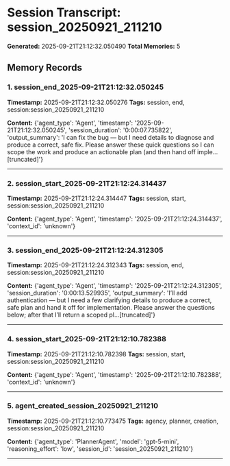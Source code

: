 # Session Transcript: session_20250921_211210

**Generated:** 2025-09-21T21:12:32.050490
**Total Memories:** 5

## Memory Records

### 1. session_end_2025-09-21T21:12:32.050245

**Timestamp:** 2025-09-21T21:12:32.050276
**Tags:** session, end, session:session_20250921_211210

**Content:** {'agent_type': 'Agent', 'timestamp': '2025-09-21T21:12:32.050245', 'session_duration': '0:00:07.735822', 'output_summary': 'I can fix the bug — but I need details to diagnose and produce a correct, safe fix. Please answer these quick questions so I can scope the work and produce an actionable plan (and then hand off imple...[truncated]'}

---

### 2. session_start_2025-09-21T21:12:24.314437

**Timestamp:** 2025-09-21T21:12:24.314447
**Tags:** session, start, session:session_20250921_211210

**Content:** {'agent_type': 'Agent', 'timestamp': '2025-09-21T21:12:24.314437', 'context_id': 'unknown'}

---

### 3. session_end_2025-09-21T21:12:24.312305

**Timestamp:** 2025-09-21T21:12:24.312343
**Tags:** session, end, session:session_20250921_211210

**Content:** {'agent_type': 'Agent', 'timestamp': '2025-09-21T21:12:24.312305', 'session_duration': '0:00:13.529935', 'output_summary': 'I’ll add authentication — but I need a few clarifying details to produce a correct, safe plan and hand it off for implementation. Please answer the questions below; after that I’ll return a scoped pl...[truncated]'}

---

### 4. session_start_2025-09-21T21:12:10.782388

**Timestamp:** 2025-09-21T21:12:10.782398
**Tags:** session, start, session:session_20250921_211210

**Content:** {'agent_type': 'Agent', 'timestamp': '2025-09-21T21:12:10.782388', 'context_id': 'unknown'}

---

### 5. agent_created_session_20250921_211210

**Timestamp:** 2025-09-21T21:12:10.773475
**Tags:** agency, planner, creation, session:session_20250921_211210

**Content:** {'agent_type': 'PlannerAgent', 'model': 'gpt-5-mini', 'reasoning_effort': 'low', 'session_id': 'session_20250921_211210'}

---

